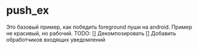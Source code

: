 # push_ex

Это базовый пример, как победить foreground пуши на android. Пример не красивый, но рабочий. 
TODO:
[] Декомпозировать
[] Добавить обработчиков входящих уведомлений